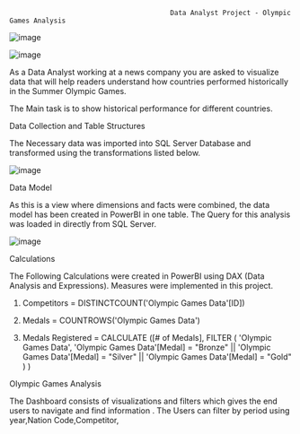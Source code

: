                                             Data Analyst Project - Olympic Games Analysis



![image](https://user-images.githubusercontent.com/119685963/210103996-9f113621-5bfc-4118-873e-7744c86554c4.png)


![image](https://user-images.githubusercontent.com/119685963/210105894-11601367-77ee-403d-9245-97aff5c9b235.png)



As a Data Analyst working at a news company you are asked to visualize data that will help readers understand how countries performed
historically in the Summer Olympic Games.

The Main task is to show historical performance for different countries.

Data Collection and Table Structures

The Necessary data was imported into SQL Server Database and transformed using the transformations listed below.


![image](https://user-images.githubusercontent.com/119685963/210103904-4b2006e0-7684-4eed-be27-5520a33418eb.png)


Data Model

As this is a view where dimensions and facts were combined, the data model has been created in PowerBI in one table.
The Query for this analysis was loaded in directly from SQL Server.

![image](https://user-images.githubusercontent.com/119685963/210104933-18b57fc0-3333-43b8-8023-55fd1e12f6ce.png)


Calculations

The Following Calculations were created in PowerBI using DAX (Data Analysis and Expressions).
Measures were implemented in this project.

1. Competitors = DISTINCTCOUNT('Olympic Games Data'[ID])

2. Medals = COUNTROWS('Olympic Games Data')

3. Medals Registered = CALCULATE ([# of Medals], FILTER (
        'Olympic Games Data',
        'Olympic Games Data'[Medal] = "Bronze"
            || 'Olympic Games Data'[Medal] = "Silver"
            || 'Olympic Games Data'[Medal] = "Gold"
    )
)



Olympic Games Analysis

The Dashboard consists of visualizations and filters which gives the end users to navigate and find information .
The Users can filter by period using year,Nation Code,Competitor,




